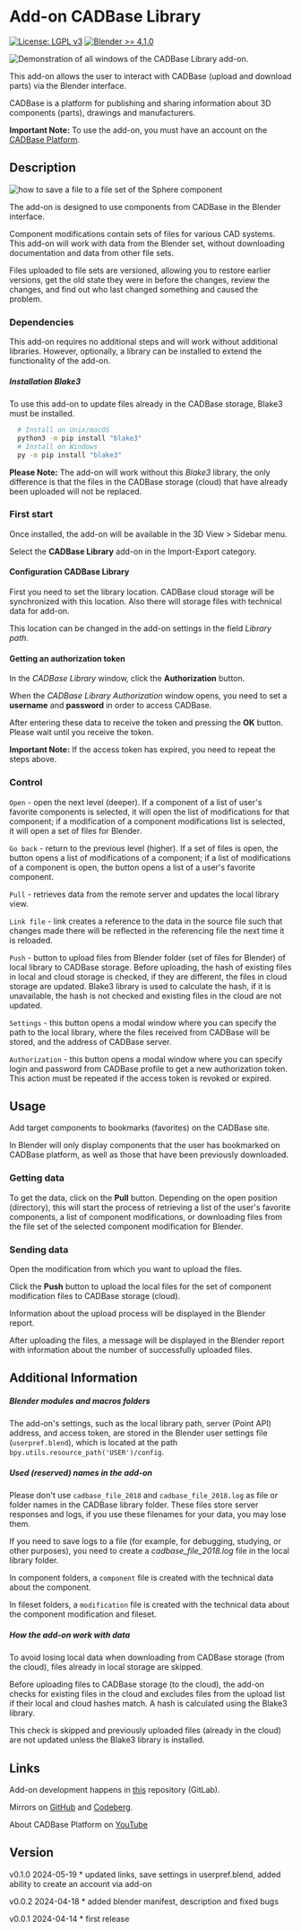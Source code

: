 # Add-on CADBase Library

[![License: LGPL v3](https://img.shields.io/badge/License-LGPL%20v3-blue.svg)](https://www.gnu.org/licenses/lgpl-3.0)
[![Blender >= 4.1.0](https://img.shields.io/badge/Blender->=4.1.0-gren)](https://blender.org)


![Demonstration of all windows of the CADBase Library add-on.](./Resources/panels_collage.png "All windows of the CADBase Library add-on.")

This add-on allows the user to interact with CADBase (upload and download parts) via the Blender interface.

CADBase is a platform for publishing and sharing information about 3D components (parts), drawings and manufacturers.

**Important Note:**  To use the add-on, you must have an account on the [CADBase Platform](https://cadbase.rs).

## Description

![how to save a file to a file set of the Sphere component](./Resources/save_and_push.gif)

The add-on is designed to use components from CADBase in the Blender interface.

Component modifications contain sets of files for various CAD systems. This add-on will work with data from the Blender set, without downloading documentation and data from other file sets.

Files uploaded to file sets are versioned, allowing you to restore earlier versions, get the old state they were in before the changes, review the changes, and find out who last changed something and caused the problem.

### Dependencies

This add-on requires no additional steps and will work without additional libraries. However, optionally, a library can be installed to extend the functionality of the add-on.

##### Installation Blake3

To use this add-on to update files already in the CADBase storage, Blake3 must be installed.

```sh
  # Install on Unix/macOS
  python3 -m pip install "blake3"
  # Install on Windows
  py -m pip install "blake3"
```

**Please Note:** The add-on will work without this _Blake3_ library, the only difference is that the files in the CADBase storage (cloud) that have already been uploaded will not be replaced.

### First start

Once installed, the add-on will be available in the 3D View > Sidebar menu.

Select the **CADBase Library** add-on in the Import-Export category.

#### Configuration CADBase Library

First you need to set the library location. CADBase cloud storage will be synchronized with this location. Also there will storage files with technical data for add-on.

This location can be changed in the add-on settings in the field _Library path_.

#### Getting an authorization token

In the _CADBase Library_ window, click the **Authorization** button.

When the _CADBase Library Authorization_ window opens, you need to set a **username** and **password** in order to access CADBase.

After entering these data to receive the token and pressing the **OK** button. Please wait until you receive the token.

**Important Note:**  If the access token has expired, you need to repeat the steps above.


### Control

 `Open` - open the next level (deeper). If a component of a list of user's favorite components is selected, it will open the list of modifications for that component; if a modification of a component modifications list is selected, it will open a set of files for Blender.

 `Go back` - return to the previous level (higher). If a set of files is open, the button opens a list of modifications of a component; if a list of modifications of a component is open, the button opens a list of a user's favorite component.

 `Pull` - retrieves data from the remote server and updates the local library view.

 `Link file` - link creates a reference to the data in the source file such that changes made there will be reflected in the referencing file the next time it is reloaded.

 `Push` - button to upload files from Blender folder (set of files for Blender) of local library to CADBase storage. Before uploading, the hash of existing files in local and cloud storage is checked, if they are different, the files in cloud storage are updated. Blake3 library is used to calculate the hash, if it is unavailable, the hash is not checked and existing files in the cloud are not updated.

 `Settings` - this button opens a modal window where you can specify the path to the local library, where the files received from CADBase will be stored, and the address of CADBase server.

 `Authorization` - this button opens a modal window where you can specify login and password from CADBase profile to get a new authorization token. This action must be repeated if the access token is revoked or expired.

## Usage

Add target components to bookmarks (favorites) on the CADBase site.

In Blender will only display components that the user has bookmarked on CADBase platform, as well as those that have been previously downloaded.

### Getting data

To get the data, click on the **Pull** button. Depending on the open position (directory), this will start the process of retrieving a list of the user's favorite components, a list of component modifications, or downloading files from the file set of the selected component modification for Blender.

### Sending data

Open the modification from which you want to upload the files.

Click the **Push** button to upload the local files for the set of component modification files to CADBase storage (cloud).

Information about the upload process will be displayed in the Blender report.

After uploading the files, a message will be displayed in the Blender report with information about the number of successfully uploaded files.

## Additional Information

##### Blender modules and macros folders

The add-on's settings, such as the local library path, server (Point API) address, and access token, are stored in the Blender user settings file (`userpref.blend`), which is located at the path `bpy.utils.resource_path('USER')/config`.

##### Used (reserved) names in the add-on

Please don't use `cadbase_file_2018` and `cadbase_file_2018.log` as file or folder names in the CADBase library folder. These files store server responses and logs, if you use these filenames for your data, you may lose them.

If you need to save logs to a file (for example, for debugging, studying, or other purposes), you need to create a _cadbase_file_2018.log_ file in the local library folder.

In component folders, a `component` file is created with the technical data about the component.

In fileset folders, a `modification` file is created with the technical data about the component modification and fileset.

##### How the add-on work with data

To avoid losing local data when downloading from CADBase storage (from the cloud), files already in local storage are skipped.

Before uploading files to CADBase storage (to the cloud), the add-on checks for existing files in the cloud and excludes files from the upload list if their local and cloud hashes match. A hash is calculated using the Blake3 library.

This check is skipped and previously uploaded files (already in the cloud) are not updated unless the Blake3 library is installed.

## Links

Add-on development happens in [this](https://gitlab.com/cadbase/cadbaselibrary-blender) repository (GitLab).

Mirrors on [GitHub](https://github.com/mnnxp/cadbaselibrary-blender) and [Codeberg](https://codeberg.org/mnnxp/cadbaselibrary-blender).

About CADBase Platform on [YouTube](https://www.youtube.com/@cadbaseplatform)

## Version
v0.1.0 2024-05-19    * updated links, save settings in userpref.blend, added ability to create an account via add-on

v0.0.2 2024-04-18    * added blender manifest, description and fixed bugs

v0.0.1 2024-04-14    * first release
